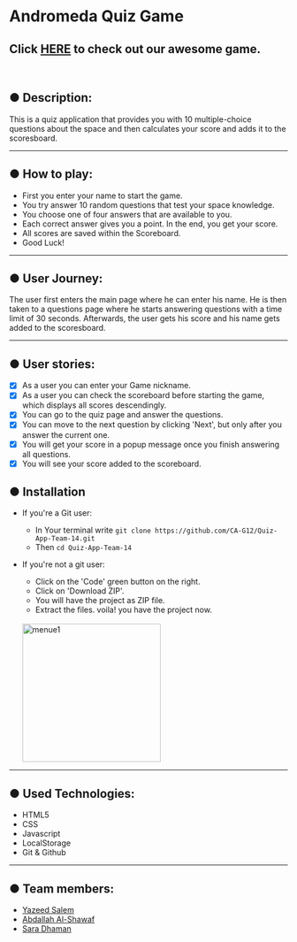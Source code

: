 # Andromeda Quiz Game

## Click [HERE](https://ca-g12.github.io/Quiz-App-Team-14/) to check out our awesome game.

<br/>

## ● Description:

This is a quiz application that provides you with 10 multiple-choice questions about the space and then calculates your score and adds it to the scoresboard.

---

## ● How to play:

- First you enter your name to start the game.
- You try answer 10 random questions that test your space knowledge.
- You choose one of four answers that are available to you.
- Each correct answer gives you a point. In the end, you get your score.
- All scores are saved within the Scoreboard.
- Good Luck!

---

## ● User Journey:

The user first enters the main page where he can enter his name. He is then taken to a questions page where he starts answering questions with a time limit of 30 seconds. Afterwards, the user gets his score and his name gets added to the scoresboard.

---

## ● User stories:

- [x] As a user you can enter your Game nickname.
- [x] As a user you can check the scoreboard before starting the game, which displays all scores descendingly.
- [x] You can go to the quiz page and answer the questions.
- [x] You can move to the next question by clicking 'Next', but only after you answer the current one.
- [x] You will get your score in a popup message once you finish answering all questions.
- [x] You will see your score added to the scoreboard.

## ● Installation

- If you're a Git user:

  - In Your terminal write
    `git clone https://github.com/CA-G12/Quiz-App-Team-14.git`
  - Then `cd Quiz-App-Team-14`

- If you're not a git user:

  - Click on the 'Code' green button on the right.
  - Click on 'Download ZIP'.
  - You will have the project as ZIP file.
  - Extract the files. voila! you have the project now.

  <br />
  <img src="https://i.ibb.co/xMFnTv3/menue1.jpg" alt="menue1" width="250">

---

## ● Used Technologies:

- HTML5
- CSS
- Javascript
- LocalStorage
- Git & Github

---

## ● Team members:

- [Yazeed Salem](https://github.com/ysalem-dev-89)
- [Abdallah Al-Shawaf](https://github.com/abdallah-alshawaf)
- [Sara Dhaman](https://github.com/SaraDahman)
